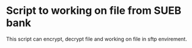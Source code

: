 # Script to working on file from SUEB bank
This script can encrypt, decrypt file and working on file in sftp envirement. 

